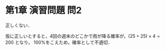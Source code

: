 # 第1章 演習問題 問2

正しくない．

仮に正しいとすると，4回の週末のどこかで雨が降る確率が，$(25 + 25) \times 4 = 200$ となり， $100\%$をこえため，確率として不適切．
